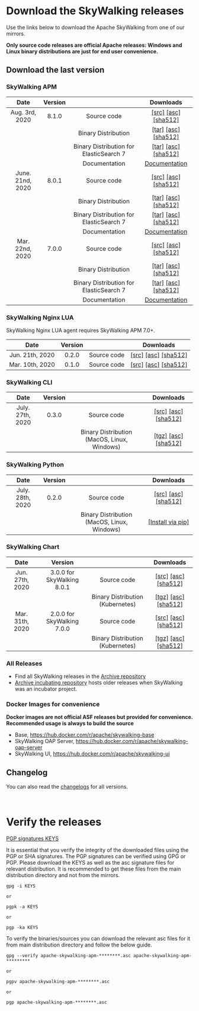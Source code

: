 # Download the SkyWalking releases

Use the links below to download the Apache SkyWalking from one of our mirrors.

**Only source code releases are official Apache releases: Windows and Linux binary distributions are just for end user convenience.**

## Download the last version

### SkyWalking APM
| Date | Version| | Downloads |
|:---:|:--:|:--:|:--:|
| Aug. 3rd, 2020 | 8.1.0 | Source code| [[src]](https://www.apache.org/dyn/closer.cgi/skywalking/8.1.0/apache-skywalking-apm-8.1.0-src.tgz) [[asc]](https://downloads.apache.org/skywalking/8.1.0/apache-skywalking-apm-8.1.0-src.tgz.asc) [[sha512]](https://downloads.apache.org/skywalking/8.1.0/apache-skywalking-apm-8.1.0-src.tgz.sha512)|
| | | Binary Distribution | [[tar]](https://www.apache.org/dyn/closer.cgi/skywalking/8.1.0/apache-skywalking-apm-8.1.0.tar.gz) [[asc]](https://downloads.apache.org/skywalking/8.1.0/apache-skywalking-apm-8.1.0.tar.gz.asc) [[sha512]](https://downloads.apache.org/skywalking/8.1.0/apache-skywalking-apm-8.1.0.tar.gz.sha512)|
| | | Binary Distribution for ElasticSearch 7 | [[tar]](https://www.apache.org/dyn/closer.cgi/skywalking/8.1.0/apache-skywalking-apm-es7-8.1.0.tar.gz) [[asc]](https://downloads.apache.org/skywalking/8.1.0/apache-skywalking-apm-es7-8.1.0.tar.gz.asc) [[sha512]](https://downloads.apache.org/skywalking/8.1.0/apache-skywalking-apm-es7-8.1.0.tar.gz.sha512)|
| | | Documentation| [Documentation](https://github.com/apache/skywalking/blob/v8.1.0/docs/README.md) |
| June. 21nd, 2020 | 8.0.1 | Source code| [[src]](https://www.apache.org/dyn/closer.cgi/skywalking/8.0.1/apache-skywalking-apm-8.0.1-src.tgz) [[asc]](https://downloads.apache.org/skywalking/8.0.1/apache-skywalking-apm-8.0.1-src.tgz.asc) [[sha512]](https://downloads.apache.org/skywalking/8.0.1/apache-skywalking-apm-8.0.1-src.tgz.sha512)|
| | | Binary Distribution | [[tar]](https://www.apache.org/dyn/closer.cgi/skywalking/8.0.1/apache-skywalking-apm-8.0.1.tar.gz) [[asc]](https://downloads.apache.org/skywalking/8.0.1/apache-skywalking-apm-8.0.1.tar.gz.asc) [[sha512]](https://downloads.apache.org/skywalking/8.0.1/apache-skywalking-apm-8.0.1.tar.gz.sha512)|
| | | Binary Distribution for ElasticSearch 7 | [[tar]](https://www.apache.org/dyn/closer.cgi/skywalking/8.0.1/apache-skywalking-apm-es7-8.0.1.tar.gz) [[asc]](https://downloads.apache.org/skywalking/8.0.1/apache-skywalking-apm-es7-8.0.1.tar.gz.asc) [[sha512]](https://downloads.apache.org/skywalking/8.0.1/apache-skywalking-apm-es7-8.0.1.tar.gz.sha512)|
| | | Documentation| [Documentation](https://github.com/apache/skywalking/blob/v8.0.1/docs/README.md) |
| Mar. 22nd, 2020 | 7.0.0 | Source code| [[src]](https://www.apache.org/dyn/closer.cgi/skywalking/7.0.0/apache-skywalking-apm-7.0.0-src.tgz) [[asc]](https://downloads.apache.org/skywalking/7.0.0/apache-skywalking-apm-7.0.0-src.tgz.asc) [[sha512]](https://downloads.apache.org/skywalking/7.0.0/apache-skywalking-apm-7.0.0-src.tgz.sha512)|
| | | Binary Distribution | [[tar]](https://www.apache.org/dyn/closer.cgi/skywalking/7.0.0/apache-skywalking-apm-7.0.0.tar.gz) [[asc]](https://downloads.apache.org/skywalking/7.0.0/apache-skywalking-apm-7.0.0.tar.gz.asc) [[sha512]](https://downloads.apache.org/skywalking/7.0.0/apache-skywalking-apm-7.0.0.tar.gz.sha512)|
| | | Binary Distribution for ElasticSearch 7 | [[tar]](https://www.apache.org/dyn/closer.cgi/skywalking/7.0.0/apache-skywalking-apm-es7-7.0.0.tar.gz) [[asc]](https://downloads.apache.org/skywalking/7.0.0/apache-skywalking-apm-es7-7.0.0.tar.gz.asc) [[sha512]](https://downloads.apache.org/skywalking/7.0.0/apache-skywalking-apm-es7-7.0.0.tar.gz.sha512)|
| | | Documentation| [Documentation](https://github.com/apache/skywalking/blob/v7.0.0/docs/README.md) |

### SkyWalking Nginx LUA
SkyWalking Nginx LUA agent requires SkyWalking APM 7.0+.

| Date | Version| | Downloads |
|:---:|:--:|:--:|:--:|
| Jun. 21th, 2020 | 0.2.0 | Source code| [[src]](https://www.apache.org/dyn/closer.cgi/skywalking/nginx-lua/0.2.0//skywalking-nginx-lua-0.2.0-src.tgz) [[asc]](https://downloads.apache.org/skywalking/nginx-lua/0.2.0/skywalking-nginx-lua-0.2.0-src.tgz.asc) [[sha512]](https://downloads.apache.org/skywalking/nginx-lua/0.2.0/skywalking-nginx-lua-0.2.0-src.tgz.sha512)|
| Mar. 10th, 2020 | 0.1.0 | Source code| [[src]](https://www.apache.org/dyn/closer.cgi/skywalking/nginx-lua/0.1.0//skywalking-nginx-lua-0.1.0-src.tgz) [[asc]](https://downloads.apache.org/skywalking/nginx-lua/0.1.0/skywalking-nginx-lua-0.1.0-src.tgz.asc) [[sha512]](https://downloads.apache.org/skywalking/nginx-lua/0.1.0/skywalking-nginx-lua-0.1.0-src.tgz.sha512)|

### SkyWalking CLI
| Date | Version| | Downloads |
|:---:|:--:|:--:|:--:|
| July. 27th, 2020 | 0.3.0 | Source code| [[src]](https://www.apache.org/dyn/closer.cgi/skywalking/cli/0.3.0/skywalking-cli-0.3.0-src.tgz) [[asc]](https://downloads.apache.org/skywalking/cli/0.3.0/skywalking-cli-0.3.0-src.tgz.asc) [[sha512]](https://downloads.apache.org/skywalking/cli/0.3.0/skywalking-cli-0.3.0-src.tgz.sha512)|
| | | Binary Distribution (MacOS, Linux, Windows)| [[tgz]](https://www.apache.org/dyn/closer.cgi/skywalking/cli/0.3.0/skywalking-cli-0.3.0-bin.tgz) [[asc]](https://downloads.apache.org/skywalking/cli/0.3.0/skywalking-cli-0.3.0-bin.tgz.asc) [[sha512]](https://downloads.apache.org/skywalking/cli/0.3.0/skywalking-cli-0.3.0-bin.tgz.sha512)|

### SkyWalking Python
| Date | Version| | Downloads |
|:---:|:--:|:--:|:--:|
| July. 28th, 2020 | 0.2.0 | Source code| [[src]](https://www.apache.org/dyn/closer.cgi/skywalking/python/0.2.0/skywalking-python-src.tgz) [[asc]](https://downloads.apache.org/skywalking/python/0.2.0/skywalking-python-src.tgz.asc) [[sha512]](https://downloads.apache.org/skywalking/python/0.2.0/skywalking-python-src.tgz.sha512)|
| | | Binary Distribution (MacOS, Linux, Windows)| [[Install via pip]](https://pypi.org/project/apache-skywalking/0.2.0/) |

### SkyWalking Chart
| Date | Version| | Downloads |
|:---:|:--:|:--:|:--:|
| Jun. 27th, 2020 | 3.0.0 for SkyWalking 8.0.1 | Source code| [[src]](https://www.apache.org/dyn/closer.cgi/skywalking/kubernetes/3.0.0/skywalking-kubernetes-3.0.0-src.tgz) [[asc]](https://downloads.apache.org/skywalking/kubernetes/3.0.0/skywalking-kubernetes-3.0.0-src.tgz.asc) [[sha512]](https://downloads.apache.org/skywalking/kubernetes/3.0.0/skywalking-kubernetes-3.0.0-src.tgz.sha512)|
| | | Binary Distribution (Kubernetes)| [[tgz]](https://www.apache.org/dyn/closer.cgi/skywalking/kubernetes/3.0.0/skywalking-3.0.0.tgz) [[asc]](https://downloads.apache.org/skywalking/kubernetes/3.0.0/skywalking-3.0.0.tgz.asc) [[sha512]](https://downloads.apache.org/skywalking/kubernetes/3.0.0/skywalking-3.0.0.tgz.sha512)|
| Mar. 31th, 2020 | 2.0.0 for SkyWalking 7.0.0 | Source code| [[src]](https://www.apache.org/dyn/closer.cgi/skywalking/kubernetes/2.0.0/skywalking-kubernetes-2.0.0-src.tgz) [[asc]](https://downloads.apache.org/skywalking/kubernetes/2.0.0/skywalking-kubernetes-2.0.0-src.tgz.asc) [[sha512]](https://downloads.apache.org/skywalking/kubernetes/2.0.0/skywalking-kubernetes-2.0.0-src.tgz.sha512)|
| | | Binary Distribution (Kubernetes)| [[tgz]](https://www.apache.org/dyn/closer.cgi/skywalking/kubernetes/2.0.0/skywalking-2.0.0.tgz) [[asc]](https://downloads.apache.org/skywalking/kubernetes/2.0.0/skywalking-2.0.0.tgz.asc) [[sha512]](https://downloads.apache.org/skywalking/kubernetes/2.0.0/skywalking-2.0.0.tgz.sha512)|

### All Releases
* Find all SkyWalking releases in the [Archive repository](https://archive.apache.org/dist/skywalking/)
* [Archive incubating repository](https://archive.apache.org/dist/incubator/skywalking/) hosts older releases when SkyWalking was an incubator project.

### Docker Images for convenience
**Docker images are not official ASF releases but provided for convenience. Recommended usage is always to build the source**

- Base, https://hub.docker.com/r/apache/skywalking-base
- SkyWalking OAP Server, https://hub.docker.com/r/apache/skywalking-oap-server
- SkyWalking UI, https://hub.docker.com/r/apache/skywalking-ui


## Changelog
You can also read the [changelogs](https://github.com/apache/skywalking/blob/master/CHANGES.md) for all versions.


<br/>

# Verify the releases
[PGP signatures KEYS](https://downloads.apache.org/skywalking/KEYS)

It is essential that you verify the integrity of the downloaded files using the PGP or SHA signatures. The PGP signatures can be verified using GPG or PGP. Please download the KEYS as well as the asc signature files for relevant distribution. It is recommended to get these files from the main distribution directory and not from the mirrors.

```
gpg -i KEYS

or

pgpk -a KEYS

or

pgp -ka KEYS
```

To verify the binaries/sources you can download the relevant asc files for it from main distribution directory and follow the below guide.

```
gpg --verify apache-skywalking-apm-********.asc apache-skywalking-apm-*********

or

pgpv apache-skywalking-apm-********.asc

or

pgp apache-skywalking-apm-********.asc
```

<br/>
